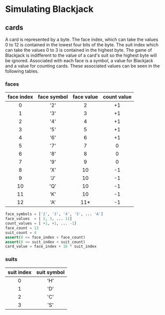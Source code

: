 # Simulating Blackjack


## cards



A card is represented by a byte. The face index,
which can take the values 0 to 12 is contained in
the lowest four bits of the byte. The suit index
which can take the values 0 to 3 is contained in
the highest byte. The game of Blackjack is indifferent
to the value of a card's suit so the highest byte
will be ignored. Associated with each face is a symbol,
a value for Blackjack and a value for counting cards.
These associated values can be seen in the following
tables.

### faces

| face index | face symbol | face value | count value |
| :--------: | :---------: | :--------: | :---------: |
|     0      |     '2'     |     2      |   +1        |
|     1      |     '3'     |     3      |   +1        |
|     2      |     '4'     |     4      |   +1        |
|     3      |     '5'     |     5      |   +1        |
|     4      |     '6'     |     6      |   +1        |
|     5      |     '7'     |     7      |    0        |
|     6      |     '8'     |     8      |    0        |
|     7      |     '9'     |     9      |    0        |
|     8      |     'X'     |    10      |   -1        |
|     9      |     'J'     |    10      |   -1        |
|    10      |     'Q'     |    10      |   -1        |
|    11      |     'K'     |    10      |   -1        |
|    12      |     'A'     |    11*     |   -1        |

```python
face_symbols = ['2', '3', '4', '5', ... 'A']
face_values  = [ 2, 3, ... 11]
count_values = [ +1, +1, ... -1]
face_count = 13
suit_count = 4
assert(0 <= face_index < face_count)
assert(0 <= suit_index < suit_count)
card_value = face_index + 16 * suit_index
```

### suits

| suit index | suit symbol |
| :--------: | :---------: |
|     0      |   'H'       |
|     1      |   'D'       |
|     2      |   'C'       |
|     3      |   'S'       |

